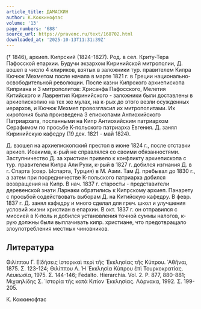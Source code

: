 ```yaml
---
article_title: ДАМАСКИН
author: К.Коккинофтас
volume: '13'
page_numbers: '688'
source_url: https://pravenc.ru/text/168702.html
downloaded_at: '2025-10-13T11:31:39Z'
---
```


(† 1846), архиеп. Кипрский (1824-1827). Род. в сел. Криту-Тера Пафосской епархии. Будучи экзархом Киринийской митрополии, Д. вошел в число 4 клириков, взятых в заложники тур. правителем Кипра Кючюк Мехметом после начала в марте 1821 г. в Греции национально-освободительной революции. После казни Кипрского архиепископа Киприана и 3 митрополитов: Хрисанфа Пафосского, Мелетия Китийского и Лаврентия Киринийского - заложники были доставлены в архиепископию на тех же мулах, на к-рых до этого везли осужденных иерархов, и Кючюк Мехмет провозгласил их митрополитами. Их хиротония была произведена 3 епископами Антиохийского Патриархата, посланными на Кипр Антиохийским патриархом Серафимом по просьбе К-польского патриарха Евгения. Д. занял Киринийскую кафедру (19 дек. 1821 - май 1824).

Д. взошел на архиепископский престол в июне 1824 г., после отставки архиеп. Иоакима, к-рый не справлялся со своими обязанностями. Заступничество Д. за христиан привело к конфликту архиепископа с тур. правителем Кипра Али Рухи, к-рый в 1827 г. добился изгнания Д. в г. Спарта (совр. Ыспарта, Турция) в М. Азии. Там Д. пребывал до 1830 г., а затем при посредничестве К-польского патриарха добился возвращения на Кипр. В нач. 1837 г. старосты - представители деревенской знати Ларнаки обратились к Кипрскому архиеп. Панарету с просьбой содействовать выборам Д. на Китийскую кафедру. В февр. 1837 г. Д. занял кафедру и много сделал для греч. школ и улучшения условий жизни христиан в епархии. В окт. 1837 г. он отправился с миссией в К-поль и добился установления точной суммы налогов, к-рую должны были выплачивать кипр. христиане, что предотвращало злоупотребления местных чиновников.

## Литература

Θιλίππου Γ. Εἰδήσεις ἱστορικαὶ περὶ τῆς ᾿Εκκλησίας τῆς Κύπρου. ᾿Αθῆναι, 1875. Σ. 123-124; Θιλίππου Λ. ῾Η ᾿Εκκλησία Κύπρου ἐπὶ Τουρκοκρατίας. Λευκωσία, 1975. Σ. 144-146; Fedalto. Hierarchia. Vol. 2. P. 877, 880-881; Μιχαηλίδης Σ. ῾Ιστορία τῆς κατὰ Κιτίον ᾿Εκκλησίας. Λάρνακα, 1992. Σ. 199-205.

К.  Коккинофтас
